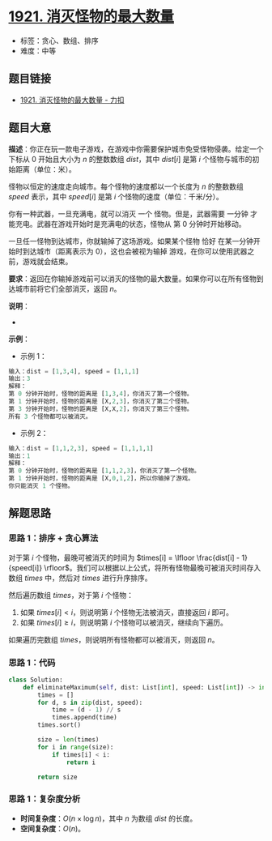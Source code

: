# [1921. 消灭怪物的最大数量](https://leetcode.cn/problems/eliminate-maximum-number-of-monsters/)

- 标签：贪心、数组、排序
- 难度：中等

## 题目链接

- [1921. 消灭怪物的最大数量 - 力扣](https://leetcode.cn/problems/eliminate-maximum-number-of-monsters/)

## 题目大意

**描述**：你正在玩一款电子游戏，在游戏中你需要保护城市免受怪物侵袭。给定一个下标从 $0$ 开始且大小为 $n$ 的整数数组 $dist$，其中 $dist[i]$ 是第 $i$ 个怪物与城市的初始距离（单位：米）。

怪物以恒定的速度走向城市。每个怪物的速度都以一个长度为 $n$ 的整数数组 $speed$ 表示，其中 $speed[i]$ 是第 $i$ 个怪物的速度（单位：千米/分）。

你有一种武器，一旦充满电，就可以消灭 一个 怪物。但是，武器需要 一分钟 才能充电。武器在游戏开始时是充满电的状态，怪物从 第 $0$ 分钟时开始移动。

一旦任一怪物到达城市，你就输掉了这场游戏。如果某个怪物 恰好 在某一分钟开始时到达城市（距离表示为 $0$），这也会被视为输掉 游戏，在你可以使用武器之前，游戏就会结束。

**要求**：返回在你输掉游戏前可以消灭的怪物的最大数量。如果你可以在所有怪物到达城市前将它们全部消灭，返回  $n$。

**说明**：

- 

**示例**：

- 示例 1：

```python
输入：dist = [1,3,4], speed = [1,1,1]
输出：3
解释：
第 0 分钟开始时，怪物的距离是 [1,3,4]，你消灭了第一个怪物。
第 1 分钟开始时，怪物的距离是 [X,2,3]，你消灭了第二个怪物。
第 3 分钟开始时，怪物的距离是 [X,X,2]，你消灭了第三个怪物。
所有 3 个怪物都可以被消灭。
```

- 示例 2：

```python
输入：dist = [1,1,2,3], speed = [1,1,1,1]
输出：1
解释：
第 0 分钟开始时，怪物的距离是 [1,1,2,3]，你消灭了第一个怪物。
第 1 分钟开始时，怪物的距离是 [X,0,1,2]，所以你输掉了游戏。
你只能消灭 1 个怪物。
```

## 解题思路

### 思路 1：排序 + 贪心算法

对于第 $i$ 个怪物，最晚可被消灭的时间为 $times[i] = \lfloor \frac{dist[i] - 1}{speed[i]} \rfloor$。我们可以根据以上公式，将所有怪物最晚可被消灭时间存入数组 $times$ 中，然后对 $times$ 进行升序排序。

然后遍历数组 $times$，对于第 $i$ 个怪物：

1. 如果 $times[i] < i$，则说明第 $i$ 个怪物无法被消灭，直接返回 $i$ 即可。
2. 如果 $times[i] \ge i$，则说明第 $i$ 个怪物可以被消灭，继续向下遍历。

如果遍历完数组 $times$，则说明所有怪物都可以被消灭，则返回 $n$。

### 思路 1：代码

```Python
class Solution:
    def eliminateMaximum(self, dist: List[int], speed: List[int]) -> int:
        times = []
        for d, s in zip(dist, speed):
            time = (d - 1) // s
            times.append(time)
        times.sort()

        size = len(times)
        for i in range(size):
            if times[i] < i:
                return i

        return size
```

### 思路 1：复杂度分析

- **时间复杂度**：$O(n \times \log n)$，其中 $n$ 为数组 $dist$ 的长度。
- **空间复杂度**：$O(n)$。

